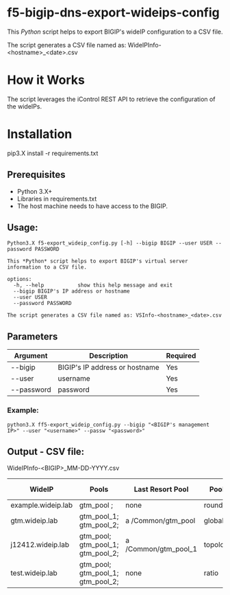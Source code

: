 
# f5-bigip-dns-export-wideips-config

This *Python* script helps to export BIGIP's wideIP configuration to a CSV file.

The script generates a CSV file named as: WideIPInfo-\<hostname\>_\<date\>.csv

# How it Works

The script leverages the iControl REST API to retrieve the configuration of the wideIPs.

# Installation

pip3.X install -r requirements.txt

## Prerequisites

* Python 3.X+
* Libraries in requirements.txt
* The host machine needs to have access to the BIGIP.

## Usage:
```
Python3.X f5-export_wideip_config.py [-h] --bigip BIGIP --user USER --password PASSWORD

This *Python* script helps to export BIGIP's virtual server information to a CSV file.

options:
  -h, --help           show this help message and exit
  --bigip BIGIP's IP address or hostname
  --user USER
  --password PASSWORD

The script generates a CSV file named as: VSInfo-<hostname>_<date>.csv
```
## Parameters

| Argument | Description | Required |
|----------|-------------|----------|
| --bigip | BIGIP's IP address or hostname | Yes | 
| --user | username | Yes |
| --password | password | Yes |


### Example:
```
python3.X ff5-export_wideip_config.py --bigip "<BIGIP's management IP>" --user "<username>" --passw "<password>"          
```

## Output - CSV file: 
WideIPInfo-\<BIGIP\>_MM-DD-YYYY.csv

| **WideIP**         | **Pools**                                                                               | **Last Resort Pool** | **Pool LB Mode**    | **Persistence** | **Persistence TTL** | **Persistence CIDR IPv4** | **Persistence CIDR IPv6** | **iRules**         |
|--------------------|-----------------------------------------------------------------------------------------|----------------------|---------------------|-----------------|---------------------|---------------------------|---------------------------|--------------------|
| example.wideip.lab | gtm_pool ;                                                             | none                 | round_robin         | disabled        | NA           | NA                 | NA                 | none               |
| gtm.wideip.lab     | gtm_pool_1; gtm_pool_2;                            | a /Common/gtm_pool   | global_availability | enabled         | 3600                | 24                        | 64                        | "/Common/_iRule, " |
| j12412.wideip.lab  | gtm_pool; gtm_pool_1; gtm_pool_2; | a /Common/gtm_pool_1 | topology            | enabled         | 1564                | 32                        | 578                       | none               |
| test.wideip.lab    | gtm_pool; gtm_pool_1; gtm_pool_2; | none                 | ratio               | disabled        | NA           | NA                 | NA                 | "/Common/_iRule, " |


